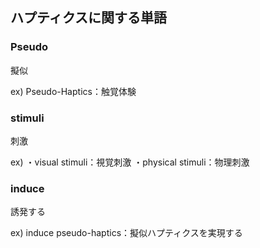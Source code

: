 ## ハプティクスに関する単語


### Pseudo
擬似

ex) Pseudo-Haptics：触覚体験

### stimuli
刺激

ex) 
・visual stimuli：視覚刺激
・physical stimuli：物理刺激

### induce
誘発する

ex) induce pseudo-haptics：擬似ハプティクスを実現する